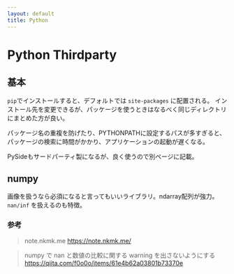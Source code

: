 ```yaml
---
layout: default
title: Python
---
```


# Python Thirdparty

## 基本

`pip`でインストールすると、デフォルトでは `site-packages` に配置される。
インストール先を変更できるが、パッケージを使うときはなるべく同じディレクトリにまとめた方が良い。

パッケージ名の重複を防げたり、PYTHONPATHに設定するパスが多すぎると、
パッケージの検索に時間がかかり、アプリケーションの起動が遅くなる。

PySideもサードパーティ製になるが、良く使うので別ページに記載。

## numpy

画像を扱うなら必須になると言ってもいいライブラリ。ndarray配列が強力。
`nan/inf` を扱えるのも特徴。

### 参考

> note.nkmk.me
https://note.nkmk.me/

> numpy で nan と数値の比較に関する warning を出さないようにする
https://qiita.com/f0o0o/items/61e4b62a03801b73370e
